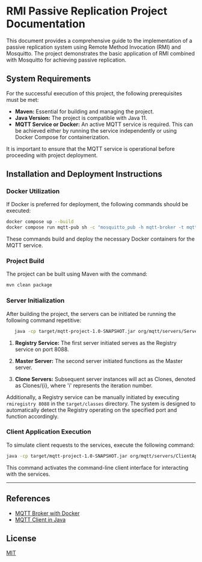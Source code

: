 # RMI Passive Replication Project Documentation

This document provides a comprehensive guide to the implementation of a passive replication system using Remote Method Invocation (RMI) and Mosquitto. The project demonstrates the basic application of RMI combined with Mosquitto for achieving passive replication.

## System Requirements

For the successful execution of this project, the following prerequisites must be met:

- **Maven:** Essential for building and managing the project.
- **Java Version:** The project is compatible with Java 11.
- **MQTT Service or Docker:** An active MQTT service is required. This can be achieved either by running the service independently or using Docker Compose for containerization.

It is important to ensure that the MQTT service is operational before proceeding with project deployment.

## Installation and Deployment Instructions

### Docker Utilization

If Docker is preferred for deployment, the following commands should be executed:

```bash
docker compose up --build
docker compose run mqtt-pub sh -c "mosquitto_pub -h mqtt-broker -t mqtt-topic"
```

These commands build and deploy the necessary Docker containers for the MQTT service.

### Project Build

The project can be built using Maven with the command:

```bash
mvn clean package
```

### Server Initialization

After building the project, the servers can be initiated be running the following command repetitive:
```bash
   java -cp target/mqtt-project-1.0-SNAPSHOT.jar org/mqtt/servers/ServerApp
   ```
1. **Registry Service:** The first server initiated serves as the Registry service on port 8088.   

2. **Master Server:** The second server initiated functions as the Master server.

3. **Clone Servers:** Subsequent server instances will act as Clones, denoted as Clones/{i}, where 'i' represents the iteration number.

Additionally, a Registry service can be manually initiated by executing `rmiregistry 8088` in the `target/classes` directory. The system is designed to automatically detect the Registry operating on the specified port and function accordingly.

### Client Application Execution

To simulate client requests to the services, execute the following command:

```bash
java -cp target/mqtt-project-1.0-SNAPSHOT.jar org/mqtt/servers/ClientApp
```

This command activates the command-line client interface for interacting with the services.

---

## References

 - [MQTT Broker with Docker](https://dev.to/abbazs/a-step-by-step-guide-for-starting-a-mosquitto-broker-service-in-a-containers-with-docker-compose-1j8i)
 - [MQTT Client in Java](https://www.baeldung.com/java-mqtt-client)


## License

[MIT](https://choosealicense.com/licenses/mit/)
